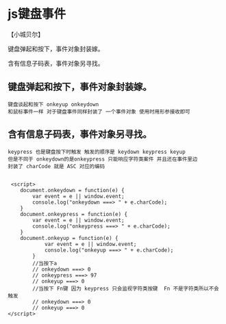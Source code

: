 # js键盘事件
【小城贝尔】

键盘弹起和按下，事件对象封装嫁。

含有信息子码表，事件对象另寻找。

## 键盘弹起和按下，事件对象封装嫁。
    键盘谈起和按下 onkeyup onkeydown
    和鼠标事件一样 对于键盘事件同样封装了 一个事件对象 使用时用形参接收即可
## 含有信息子码表，事件对象另寻找。
    keypress 也是键盘按下时触发 触发的顺序是 keydown keypress keyup
    但是不同于 onkeydown的是onkeypress 只能响应字符类案件 并且还在事件里边
    封装了 charCode 就是 ASC 对应的编码


     <script>
        document.onkeydown = function(e) {
            var event = e || window.event;
            console.log("onkeydown ===> " + e.charCode);
        }
        document.onkeypress = function(e) {
            var event = e || window.event;
            console.log("onkeypress ===> " + e.charCode);
        }
        document.onkeyup = function(e) {
                var event = e || window.event;
                console.log("onkeyup ===> " + e.charCode);
            }
            //当按下a
            // onkeydown ===> 0
            // onkeypress ===> 97
            // onkeyup ===> 0
            //当按下 Fn键 因为 keypress 只会监视字符类按键  Fn 不是字符类所以不会触发
            // onkeydown ===> 0
            // onkeyup ===> 0
    </script>